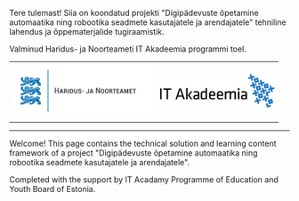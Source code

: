 Tere tulemast! Siia on koondatud projekti "Digipädevuste õpetamine automaatika ning robootika seadmete kasutajatele ja arendajatele" tehniline lahendus ja õppematerjalide tugiraamistik.

Valminud Haridus- ja Noorteameti IT Akadeemia programmi toel.

<table>
<tr border=0>
<td valign="middle">
  <img src="logo_HARNO_3lovi_est_rgb.png" class="center" height=100"/>
</td>
<td valign="middle">
  <img src="logo_ITA_rgb.png" class="center" height=60"/>
</td>
</tr>
</table>

---

Welcome! This page contains the technical solution and learning content framework of a project "Digipädevuste õpetamine automaatika ning robootika seadmete kasutajatele ja arendajatele".

Completed with the support by IT Acadamy Programme of Education and Youth Board of Estonia.
